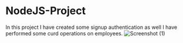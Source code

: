 # NodeJS-Project
In this project I have created some signup authentication as well I have performed some curd operations on employees.
![Screenshot (1)](https://github.com/nandiniovhal/NodeJS-Project/assets/121006918/ec68a078-123e-4fec-9b54-140399ad5bbf)
